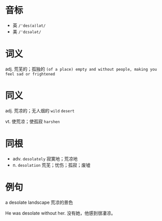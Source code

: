 # 音标

- 英 `/'des(ə)lət/`
- 美 `/'dɛsələt/`

# 词义

adj. 荒芜的；孤独的
`(of a place) empty and without people, making you feel sad or frightened`

# 同义

adj. 荒凉的；无人烟的
`wild` `desert`

vt. 使荒凉；使孤寂
`harshen`

# 同根

- adv. `desolately` 寂寞地；荒凉地
- n. `desolation` 荒芜；忧伤；孤寂；废墟

# 例句

a desolate landscape
荒凉的景色

He was desolate without her.
没有她，他感到很凄凉。


